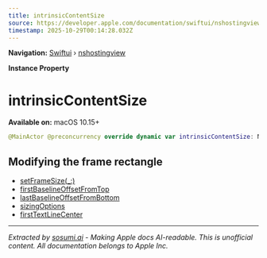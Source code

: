 ```yaml
---
title: intrinsicContentSize
source: https://developer.apple.com/documentation/swiftui/nshostingview/intrinsiccontentsize
timestamp: 2025-10-29T00:14:28.032Z
---
```


**Navigation:** [Swiftui](/documentation/swiftui) › [nshostingview](/documentation/swiftui/nshostingview)

**Instance Property**

# intrinsicContentSize

**Available on:** macOS 10.15+

```swift
@MainActor @preconcurrency override dynamic var intrinsicContentSize: NSSize { get }
```

## Modifying the frame rectangle

- [setFrameSize(_:)](/documentation/swiftui/nshostingview/setframesize(_:))
- [firstBaselineOffsetFromTop](/documentation/swiftui/nshostingview/firstbaselineoffsetfromtop)
- [lastBaselineOffsetFromBottom](/documentation/swiftui/nshostingview/lastbaselineoffsetfrombottom)
- [sizingOptions](/documentation/swiftui/nshostingview/sizingoptions)
- [firstTextLineCenter](/documentation/swiftui/nshostingview/firsttextlinecenter)

---

*Extracted by [sosumi.ai](https://sosumi.ai) - Making Apple docs AI-readable.*
*This is unofficial content. All documentation belongs to Apple Inc.*
